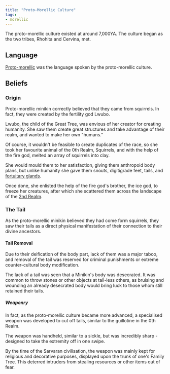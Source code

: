 ```yaml
---
title: "Proto-Morellic Culture"
tags:
- morellic
---
```

The proto-morellic culture existed at around 7,000YA. The culture began as the two tribes, Rhohita and Cervina, met.

## Language
[Proto-morellic](languages/morello-rudhiric/morellic/proto-morellic.md) was the language spoken by the proto-morellic culture.

## Beliefs
### Origin
Proto-morellic minikin correctly believed that they came from squirrels. In fact, they were created by the fertility god Lwubo.

Lwubo, the child of the Great Tree, was envious of her creator for creating humanity. She saw them create great structures and take advantage of their realm, and wanted to make her own "humans."

Of course, it wouldn't be feasible to create duplicates of the race, so she took her favourite animal of the 0th Realm, Squirrels, and with the help of the fire god, melted an array of squirrels into clay.

She would mould them to her satisfaction, giving them anthropoid body plans, but unlike humanity she gave them snouts, digitigrade feet, tails, and [fortuitary glands](fauna/biology/fortuitary-gland).

Once done, she enlisted the help of the fire god's brother, the ice god, to freeze her creatures, after which she scattered them across the landscape of the [2nd Realm](locations/2nd-realm/2nd-realm.md).

### The Tail
As the proto-morellic minikin believed they had come form squirrels, they saw their tails as a direct physical manifestation of their connection to their divine ancestors.

#### Tail Removal
Due to their deification of the body part, lack of them was a major taboo, and removal of the tail was reserved for criminal punishments or extreme counter-cultural body modification.

The lack of a tail was seen that a Minikin's body was desecrated. It was common to throw stones or other objects at tail-less others, as bruising and wounding an already desecrated body would bring luck to those whom still retained their tails.

##### Weaponry
In fact, as the proto-morellic culture became more advanced, a specialised weapon was developed to cut off tails, similar to the guillotine in the 0th Realm.

The weapon was handheld, similar to a sickle, but was incredibly sharp - designed to take the extremity off in one swipe.

By the time of the Sarvaran civilisation, the weapon was mainly kept for religious and decorative purposes, displayed upon the trunk of one's Family Tree. This deterred intruders from stealing resources or other items out of fear.